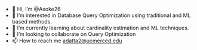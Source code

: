 - 👋 Hi, I’m @Asoke26
- 👀 I’m interested in Database Query Optimization using traditional and ML based methods.
- 🌱 I’m currently learning about cardinality estimation and ML techniques.
- 💞️ I’m looking to collaborate on Query Optimization
- 📫 How to reach me adatta2@ucmerced.edu

<!---
Asoke26/Asoke26 is a ✨ special ✨ repository because its `README.md` (this file) appears on your GitHub profile.
You can click the Preview link to take a look at your changes.
--->
